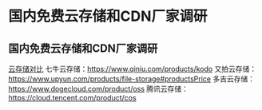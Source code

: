 # 国内免费云存储和CDN厂家调研

## 国内免费云存储和CDN厂家调研
[云存储对比](/public/s3.png)
七牛云存储：https://www.qiniu.com/products/kodo
又拍云存储：https://www.upyun.com/products/file-storage#productsPrice
多吉云存储：https://www.dogecloud.com/product/oss
腾讯云存储：https://cloud.tencent.com/product/cos
